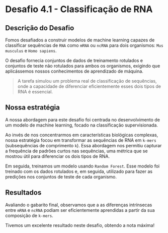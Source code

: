 # Desafio 4.1 - Classificação de RNA

## Descrição do Desafio

Fomos desafiados a construir modelos de machine learning capazes de classificar sequências de `RNA` como `mRNA` ou `ncRNA` para dois organismos: `Mus musculus` e `Homo sapiens`. 

O desafio fornecia conjuntos de dados de treinamento rotulados e conjuntos de teste não rotulados para ambos os organismos, exigindo que aplicássemos nossos conhecimentos de aprendizado de máquina.
>A tarefa simulou um problema real de classificação de sequências, onde a capacidade de diferenciar eficientemente esses dois tipos de RNA é essencial.

## Nossa estratégia 

A nossa abordagem para este desafio foi centrada no desenvolvimento de um modelo de machine learning, focado na classificação supervisionada.

Ao invés de nos concentrarmos em características biológicas complexas, nossa estratégia focou em transformar as sequências de RNA em `k-mers` (subsequências de comprimento `k`). Essa abordagem nos permitiu capturar a frequência de padrões curtos nas sequências, uma métrica que se mostrou útil para diferenciar os dois tipos de RNA.

Em seguida, treinamos um modelo usando `Random Forest`. Esse modelo foi treinado com os dados rotulados e, em seguida, utilizado para fazer as predições nos conjuntos de teste de cada organismo. 

## Resultados

Avaliando o gabarito final, observamos que a as diferenças intrínsecas entre `mRNA` e `ncRNA` podiam ser eficientemente aprendidas a partir da sua composição de `k-mers`. 

Tivemos um excelente resultado neste desafio, obtendo a nota máxima!

